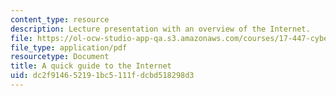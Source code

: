 ```yaml
---
content_type: resource
description: Lecture presentation with an overview of the Internet.
file: https://ol-ocw-studio-app-qa.s3.amazonaws.com/courses/17-447-cyberpolitics-in-international-relations-theory-methods-policy-fall-2011/dc2f914652191bc5111fdcbd518298d3_MIT17_447F11_Week3_slides.pdf
file_type: application/pdf
resourcetype: Document
title: A quick guide to the Internet
uid: dc2f9146-5219-1bc5-111f-dcbd518298d3
---
```

